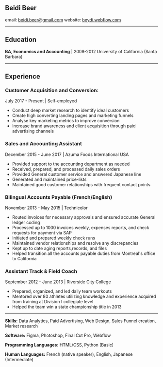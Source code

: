 Beidi Beer
---

email: [beidi.beer@gmail.com](mailto:beidi.beer@gmail.com) 
website: [beydi.webflow.com](https://beydi.webflow.com)

-------------------

Education
----------

 **BA, Economics and Accounting** | 2008-2012
University of California (Santa Barbara)
 
---

Experience
----------
### **Customer Acquisition and Conversion:**
July 2017 - Present | Self-employed
* Conduct deep market research to identify ideal customers
* Create high converting landing pages and marketing funnels
* Analyse key marketing metrics to improve conversion
* Increase brand awareness and client acquisition through paid advertising channels

### **Sales and Accounting Assistant**
December 2015 - June 2017 | Azuma Foods International USA
* Provided support to the accounting department as needed
* Received, prepared, and processed daily sales orders
* Provided General customer service and answered Japanese line
* Generated and maintained price-lists
* Maintained good customer relationships with frequent contact points

### **Bilingual Accounts Payable (French/English)**
November 2013 - May 2015 | Technicolor 
* Routed invoices for necessary approvals and ensured accurate General ledger coding
* Processed up to 1000 invoices weekly, expenses reports, and check requests for payment via SAP
* Initiated and prepared weekly check runs
* Maintained vendor relationships and resolve any discrepancies
* Kept up to date aging reports,records, and files
* Helped transition all the accounts payable duties from Montreal's office to California

### **Assistant Track & Field Coach**
September 2012 - June 2013 | Riverside City College
* Prepared, organized, and led daily team workouts
* Mentored over 80 athletes utilizing knowledge  and experience acquired from training at Division I collegiate level
* Helped the team win a state championship title in 2013


---
**Skills:** Data Analytics, Paid Advertising, Web Design, Sales Funnel creation, Market research

**Software:** Figma, Photoshop, Final Cut Pro, Webflow

**Programming Languages:** HTML/CSS, Python (Basic)

**Human Languages:** French (native speaker), English, Japanese (Intermediate)

